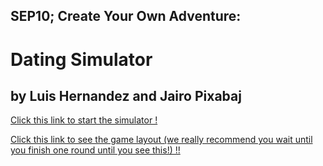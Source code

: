 ## SEP10; Create Your Own Adventure:
# Dating Simulator
## by Luis Hernandez and Jairo Pixabaj

[Click this link to start the simulator !](circumstances/predicament.md)

[Click this link to see the game layout (we really recommend you wait until you finish one round until you see this!) !!](images/)



